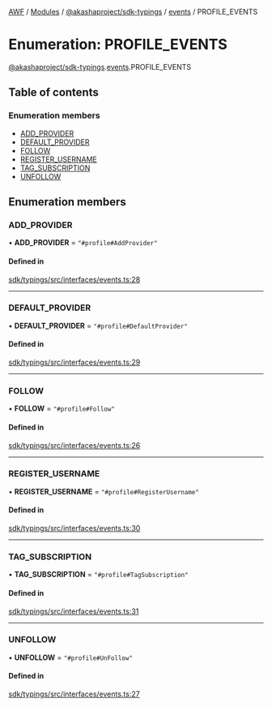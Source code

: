[AWF](../README.md) / [Modules](../modules.md) / [@akashaproject/sdk-typings](../modules/akashaproject_sdk_typings.md) / [events](../modules/akashaproject_sdk_typings.events.md) / PROFILE\_EVENTS

# Enumeration: PROFILE\_EVENTS

[@akashaproject/sdk-typings](../modules/akashaproject_sdk_typings.md).[events](../modules/akashaproject_sdk_typings.events.md).PROFILE_EVENTS

## Table of contents

### Enumeration members

- [ADD\_PROVIDER](akashaproject_sdk_typings.events.PROFILE_EVENTS.md#add_provider)
- [DEFAULT\_PROVIDER](akashaproject_sdk_typings.events.PROFILE_EVENTS.md#default_provider)
- [FOLLOW](akashaproject_sdk_typings.events.PROFILE_EVENTS.md#follow)
- [REGISTER\_USERNAME](akashaproject_sdk_typings.events.PROFILE_EVENTS.md#register_username)
- [TAG\_SUBSCRIPTION](akashaproject_sdk_typings.events.PROFILE_EVENTS.md#tag_subscription)
- [UNFOLLOW](akashaproject_sdk_typings.events.PROFILE_EVENTS.md#unfollow)

## Enumeration members

### ADD\_PROVIDER

• **ADD\_PROVIDER** = `"#profile#AddProvider"`

#### Defined in

[sdk/typings/src/interfaces/events.ts:28](https://github.com/AKASHAorg/akasha-world-framework/blob/d81a7246/sdk/typings/src/interfaces/events.ts#L28)

___

### DEFAULT\_PROVIDER

• **DEFAULT\_PROVIDER** = `"#profile#DefaultProvider"`

#### Defined in

[sdk/typings/src/interfaces/events.ts:29](https://github.com/AKASHAorg/akasha-world-framework/blob/d81a7246/sdk/typings/src/interfaces/events.ts#L29)

___

### FOLLOW

• **FOLLOW** = `"#profile#Follow"`

#### Defined in

[sdk/typings/src/interfaces/events.ts:26](https://github.com/AKASHAorg/akasha-world-framework/blob/d81a7246/sdk/typings/src/interfaces/events.ts#L26)

___

### REGISTER\_USERNAME

• **REGISTER\_USERNAME** = `"#profile#RegisterUsername"`

#### Defined in

[sdk/typings/src/interfaces/events.ts:30](https://github.com/AKASHAorg/akasha-world-framework/blob/d81a7246/sdk/typings/src/interfaces/events.ts#L30)

___

### TAG\_SUBSCRIPTION

• **TAG\_SUBSCRIPTION** = `"#profile#TagSubscription"`

#### Defined in

[sdk/typings/src/interfaces/events.ts:31](https://github.com/AKASHAorg/akasha-world-framework/blob/d81a7246/sdk/typings/src/interfaces/events.ts#L31)

___

### UNFOLLOW

• **UNFOLLOW** = `"#profile#UnFollow"`

#### Defined in

[sdk/typings/src/interfaces/events.ts:27](https://github.com/AKASHAorg/akasha-world-framework/blob/d81a7246/sdk/typings/src/interfaces/events.ts#L27)
